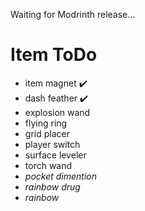 Waiting for Modrinth release...


# Item ToDo

- item magnet ✔️
- dash feather ✔️
- explosion wand
- flying ring
- grid placer
- player switch
- surface leveler
- torch wand
- _pocket dimention_
- _rainbow drug_
- _rainbow_
